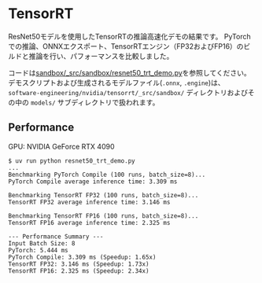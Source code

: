 # TensorRT

ResNet50モデルを使用したTensorRTの推論高速化デモの結果です。
PyTorchでの推論、ONNXエクスポート、TensorRTエンジン（FP32およびFP16）のビルドと推論を行い、パフォーマンスを比較しました。

コードは[sandbox/_src/sandbox/resnet50_trt_demo.py](_src/sandbox/resnet50_trt_demo.py)を参照してください。
デモスクリプトおよび生成されるモデルファイル(`.onnx`, `.engine`)は、`software-engineering/nvidia/tensorrt/_src/sandbox/` ディレクトリおよびその中の `models/` サブディレクトリで扱われます。

## Performance

GPU: NVIDIA GeForce RTX 4090

```console
$ uv run python resnet50_trt_demo.py
...
Benchmarking PyTorch Compile (100 runs, batch_size=8)...
PyTorch Compile average inference time: 3.309 ms

Benchmarking TensorRT FP32 (100 runs, batch_size=8)...
TensorRT FP32 average inference time: 3.146 ms

Benchmarking TensorRT FP16 (100 runs, batch_size=8)...
TensorRT FP16 average inference time: 2.325 ms

--- Performance Summary ---
Input Batch Size: 8
PyTorch: 5.444 ms
PyTorch Compile: 3.309 ms (Speedup: 1.65x)
TensorRT FP32: 3.146 ms (Speedup: 1.73x)
TensorRT FP16: 2.325 ms (Speedup: 2.34x)
```
